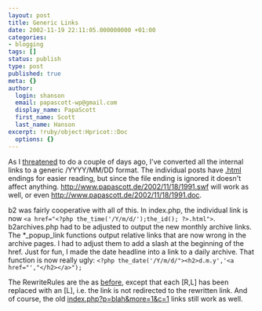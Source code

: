 ```yaml
---
layout: post
title: Generic Links
date: 2002-11-19 22:11:05.000000000 +01:00
categories:
- blogging
tags: []
status: publish
type: post
published: true
meta: {}
author:
  login: shanson
  email: papascott-wp@gmail.com
  display_name: PapaScott
  first_name: Scott
  last_name: Hanson
excerpt: !ruby/object:Hpricot::Doc
  options: {}
---
```

<p>As I <a href="http://www.papascott.de/2002/11/18/1991.html">threatened</a> to do a couple of days ago, I've converted all the internal links to a generic /YYYY/MM/DD format. The individual posts have <a href="http://www.papascott.de/2002/11/18/1991.html">.html</a> endings for easier reading, but since the file ending is ignored it doesn't affect anything. <a href="http://www.papascott.de/2002/11/18/1991.swf">http://www.papascott.de/2002/11/18/1991.swf</a> will work as well, or even <a href="http://www.papascott.de/2002/11/18/1991.doc">http://www.papascott.de/2002/11/18/1991.doc</a>.</p>
<p>b2 was fairly cooperative with all of this. In index.php, the individual link is now <code>&lt;a href="&lt;?php the_time('/Y/m/d/');the_id(); ?>.html"></code>. b2archives.php had to be adjusted to output the new monthly archive links. The *_popup_link functions output relative links that are now wrong in the archive pages. I had to adjust them to add a slash at the beginning of the href. Just for fun, I made the date headline into a link to a daily archive. That function is now really ugly: <code>&lt;?php the_date('/Y/m/d/">&lt;h2>d.m.y','&lt;a href="',"&lt;/h2>&lt;/a>");</code></p>
<p>The RewriteRules are the as <a href="http://www.papascott.de/2002/11/18/1991.html">before</a>, except that each [R,L] has been replaced with an [L], i.e. the link is not redirected to the rewritten link. And of course, the old <a href="http://www.papascott.de/index.php?p=1991&amp;more=1&amp;c=1">index.php?p=blah&amp;more=1&amp;c=1</a> links still work as well.</p>
